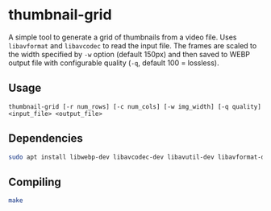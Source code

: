 # thumbnail-grid

A simple tool to generate a grid of thumbnails from a video file. Uses `libavformat` and `libavcodec` to read the input file. The frames are scaled to the width specified by `-w` option (default 150px) and then saved to WEBP output file with configurable quality (`-q`, default 100 = lossless).

## Usage

```
thumbnail-grid [-r num_rows] [-c num_cols] [-w img_width] [-q quality] <input_file> <output_file>
```

## Dependencies

```bash
sudo apt install libwebp-dev libavcodec-dev libavutil-dev libavformat-dev libswscale-dev
```

## Compiling

```bash
make
```
